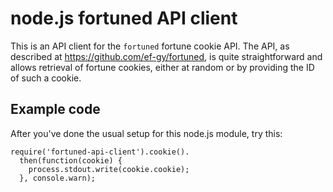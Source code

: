 # node.js fortuned API client

This is an API client for the `fortuned` fortune cookie API. The API, as
described at https://github.com/ef-gy/fortuned, is quite straightforward and
allows retrieval of fortune cookies, either at random or by providing the ID of
such a cookie.

## Example code

After you've done the usual setup for this node.js module, try this:

    require('fortuned-api-client').cookie().
      then(function(cookie) {
        process.stdout.write(cookie.cookie);
      }, console.warn);

